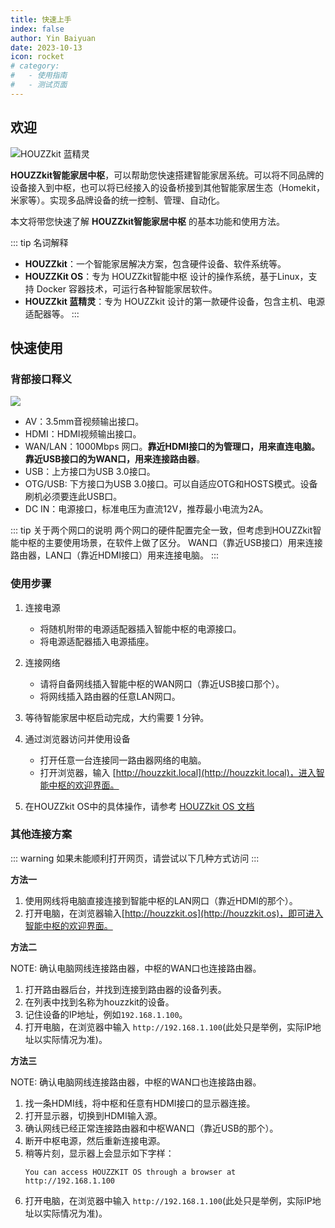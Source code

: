 ```yaml
---
title: 快速上手
index: false
author: Yin Baiyuan
date: 2023-10-13
icon: rocket
# category:
#   - 使用指南
#   - 测试页面
---
```


## 欢迎

![HOUZZkit 蓝精灵](/assets/image/houzzkit/houzzkit_f1_show.jpg)

**HOUZZkit智能家居中枢**，可以帮助您快速搭建智能家居系统。可以将不同品牌的设备接入到中枢，也可以将已经接入的设备桥接到其他智能家居生态（Homekit，米家等）。实现多品牌设备的统一控制、管理、自动化。

本文将带您快速了解 **HOUZZkit智能家居中枢** 的基本功能和使用方法。

::: tip 名词解释
 - **HOUZZkit**：一个智能家居解决方案，包含硬件设备、软件系统等。
 - **HOUZZKit OS**：专为 HOUZZkit智能中枢 设计的操作系统，基于Linux，支持 Docker 容器技术，可运行各种智能家居软件。 
 - **HOUZZkit 蓝精灵**：专为 HOUZZkit 设计的第一款硬件设备，包含主机、电源适配器等。
:::

## 快速使用

### 背部接口释义
![](/assets/image/houzzkit/houzzkit_f1_back_side.jpeg)
- AV：3.5mm音视频输出接口。
- HDMI：HDMI视频输出接口。
- WAN/LAN：1000Mbps 网口。**靠近HDMI接口的为管理口，用来直连电脑。靠近USB接口的为WAN口，用来连接路由器**。
- USB：上方接口为USB 3.0接口。
- OTG/USB: 下方接口为USB 3.0接口。可以自适应OTG和HOSTS模式。设备刷机必须要连此USB口。
- DC IN：电源接口，标准电压为直流12V，推荐最小电流为2A。
  
::: tip 关于两个网口的说明
两个网口的硬件配置完全一致，但考虑到HOUZZkit智能中枢的主要使用场景，在软件上做了区分。
WAN口（靠近USB接口）用来连接路由器，LAN口（靠近HDMI接口）用来连接电脑。
:::

### 使用步骤

1. 连接电源
   - 将随机附带的电源适配器插入智能中枢的电源接口。
   - 将电源适配器插入电源插座。
  
2. 连接网络
   - 请将自备网线插入智能中枢的WAN网口（靠近USB接口那个）。
   - 将网线插入路由器的任意LAN网口。

3. 等待智能家居中枢启动完成，大约需要 1 分钟。

4. 通过浏览器访问并使用设备
   -  打开任意一台连接同一路由器网络的电脑。
   -  打开浏览器，输入 [http://houzzkit.local](http://houzzkit.local)，进入智能中枢的欢迎界面。

5. 在HOUZZkit OS中的具体操作，请参考 [HOUZZkit OS 文档](../houzzkitos/README.md)


### 其他连接方案
::: warning 
如果未能顺利打开网页，请尝试以下几种方式访问
:::

**方法一**

1. 使用网线将电脑直接连接到智能中枢的LAN网口（靠近HDMI的那个）。
2. 打开电脑，在浏览器输入[http://houzzkit.os](http://houzzkit.os)，即可进入智能中枢的欢迎界面。

**方法二**

NOTE: 确认电脑网线连接路由器，中枢的WAN口也连接路由器。
1. 打开路由器后台，并找到连接到路由器的设备列表。
2. 在列表中找到名称为houzzkit的设备。
3. 记住设备的IP地址，例如`192.168.1.100`。
4. 打开电脑，在浏览器中输入 `http://192.168.1.100`(此处只是举例，实际IP地址以实际情况为准)。

**方法三**

NOTE: 确认电脑网线连接路由器，中枢的WAN口也连接路由器。
1. 找一条HDMI线，将中枢和任意有HDMI接口的显示器连接。
2. 打开显示器，切换到HDMI输入源。
3. 确认网线已经正常连接路由器和中枢WAN口（靠近USB的那个）。
4. 断开中枢电源，然后重新连接电源。
5. 稍等片刻，显示器上会显示如下字样：
   ```text:no-line-numbers
   You can access HOUZZKIT OS through a browser at http://192.168.1.100
   ```
6. 打开电脑，在浏览器中输入 `http://192.168.1.100`(此处只是举例，实际IP地址以实际情况为准)。





